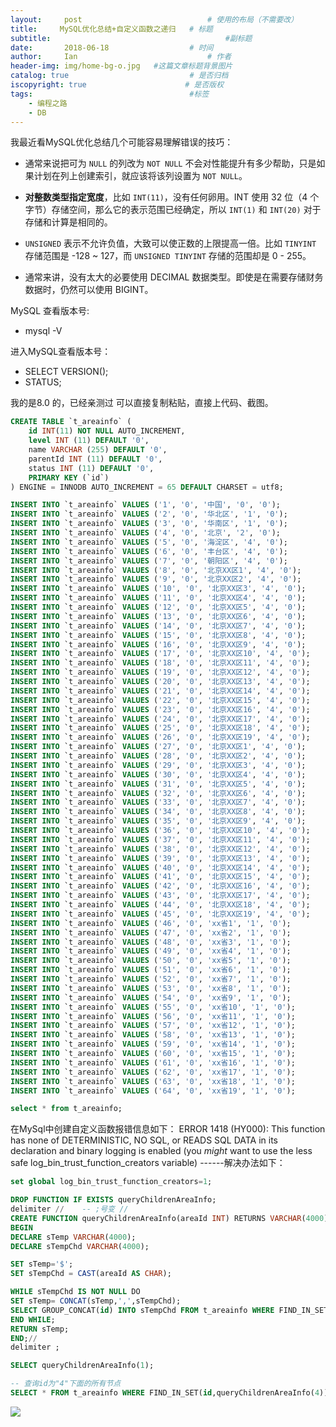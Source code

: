```yaml
---
layout:     post             				# 使用的布局（不需要改）
title:     MySQL优化总结+自定义函数之递归   # 标题 
subtitle:    					  				#副标题
date:       2018-06-18 					# 时间
author:     Ian                  			# 作者
header-img: img/home-bg-o.jpg	#这篇文章标题背景图片
catalog: true                        	# 是否归档
iscopyright: true                      # 是否版权
tags:                              		#标签
    - 编程之路
    - DB
---
```


我最近看MySQL优化总结几个可能容易理解错误的技巧：

- 通常来说把可为 `NULL` 的列改为 `NOT NULL` 不会对性能提升有多少帮助，只是如果计划在列上创建索引，就应该将该列设置为 `NOT NULL`。

- **对整数类型指定宽度**，比如 `INT(11)`，没有任何卵用。INT 使用 32 位（4 个字节）存储空间，那么它的表示范围已经确定，所以 `INT(1)` 和 `INT(20)` 对于存储和计算是相同的。

- `UNSIGNED` 表示不允许负值，大致可以使正数的上限提高一倍。比如 `TINYINT` 存储范围是 -128 ~ 127，而 `UNSIGNED TINYINT` 存储的范围却是 0 - 255。

- 通常来讲，没有太大的必要使用 DECIMAL 数据类型。即使是在需要存储财务数据时，仍然可以使用 BIGINT。


MySQL 查看版本号:

- mysql -V

进入MySQL查看版本号：

- SELECT VERSION();
- STATUS;

我的是8.0 的，已经亲测过 可以直接复制粘贴，直接上代码、截图。

```sql
CREATE TABLE `t_areainfo` (
	id INT(11) NOT NULL AUTO_INCREMENT,
	level INT (11) DEFAULT '0',
	name VARCHAR (255) DEFAULT '0',
	parentId INT (11) DEFAULT '0',
	status INT (11) DEFAULT '0',
	PRIMARY KEY (`id`)
) ENGINE = INNODB AUTO_INCREMENT = 65 DEFAULT CHARSET = utf8;
```

```sql
INSERT INTO `t_areainfo` VALUES ('1', '0', '中国', '0', '0');
INSERT INTO `t_areainfo` VALUES ('2', '0', '华北区', '1', '0');
INSERT INTO `t_areainfo` VALUES ('3', '0', '华南区', '1', '0');
INSERT INTO `t_areainfo` VALUES ('4', '0', '北京', '2', '0');
INSERT INTO `t_areainfo` VALUES ('5', '0', '海淀区', '4', '0');
INSERT INTO `t_areainfo` VALUES ('6', '0', '丰台区', '4', '0');
INSERT INTO `t_areainfo` VALUES ('7', '0', '朝阳区', '4', '0');
INSERT INTO `t_areainfo` VALUES ('8', '0', '北京XX区1', '4', '0');
INSERT INTO `t_areainfo` VALUES ('9', '0', '北京XX区2', '4', '0');
INSERT INTO `t_areainfo` VALUES ('10', '0', '北京XX区3', '4', '0');
INSERT INTO `t_areainfo` VALUES ('11', '0', '北京XX区4', '4', '0');
INSERT INTO `t_areainfo` VALUES ('12', '0', '北京XX区5', '4', '0');
INSERT INTO `t_areainfo` VALUES ('13', '0', '北京XX区6', '4', '0');
INSERT INTO `t_areainfo` VALUES ('14', '0', '北京XX区7', '4', '0');
INSERT INTO `t_areainfo` VALUES ('15', '0', '北京XX区8', '4', '0');
INSERT INTO `t_areainfo` VALUES ('16', '0', '北京XX区9', '4', '0');
INSERT INTO `t_areainfo` VALUES ('17', '0', '北京XX区10', '4', '0');
INSERT INTO `t_areainfo` VALUES ('18', '0', '北京XX区11', '4', '0');
INSERT INTO `t_areainfo` VALUES ('19', '0', '北京XX区12', '4', '0');
INSERT INTO `t_areainfo` VALUES ('20', '0', '北京XX区13', '4', '0');
INSERT INTO `t_areainfo` VALUES ('21', '0', '北京XX区14', '4', '0');
INSERT INTO `t_areainfo` VALUES ('22', '0', '北京XX区15', '4', '0');
INSERT INTO `t_areainfo` VALUES ('23', '0', '北京XX区16', '4', '0');
INSERT INTO `t_areainfo` VALUES ('24', '0', '北京XX区17', '4', '0');
INSERT INTO `t_areainfo` VALUES ('25', '0', '北京XX区18', '4', '0');
INSERT INTO `t_areainfo` VALUES ('26', '0', '北京XX区19', '4', '0');
INSERT INTO `t_areainfo` VALUES ('27', '0', '北京XX区1', '4', '0');
INSERT INTO `t_areainfo` VALUES ('28', '0', '北京XX区2', '4', '0');
INSERT INTO `t_areainfo` VALUES ('29', '0', '北京XX区3', '4', '0');
INSERT INTO `t_areainfo` VALUES ('30', '0', '北京XX区4', '4', '0');
INSERT INTO `t_areainfo` VALUES ('31', '0', '北京XX区5', '4', '0');
INSERT INTO `t_areainfo` VALUES ('32', '0', '北京XX区6', '4', '0');
INSERT INTO `t_areainfo` VALUES ('33', '0', '北京XX区7', '4', '0');
INSERT INTO `t_areainfo` VALUES ('34', '0', '北京XX区8', '4', '0');
INSERT INTO `t_areainfo` VALUES ('35', '0', '北京XX区9', '4', '0');
INSERT INTO `t_areainfo` VALUES ('36', '0', '北京XX区10', '4', '0');
INSERT INTO `t_areainfo` VALUES ('37', '0', '北京XX区11', '4', '0');
INSERT INTO `t_areainfo` VALUES ('38', '0', '北京XX区12', '4', '0');
INSERT INTO `t_areainfo` VALUES ('39', '0', '北京XX区13', '4', '0');
INSERT INTO `t_areainfo` VALUES ('40', '0', '北京XX区14', '4', '0');
INSERT INTO `t_areainfo` VALUES ('41', '0', '北京XX区15', '4', '0');
INSERT INTO `t_areainfo` VALUES ('42', '0', '北京XX区16', '4', '0');
INSERT INTO `t_areainfo` VALUES ('43', '0', '北京XX区17', '4', '0');
INSERT INTO `t_areainfo` VALUES ('44', '0', '北京XX区18', '4', '0');
INSERT INTO `t_areainfo` VALUES ('45', '0', '北京XX区19', '4', '0');
INSERT INTO `t_areainfo` VALUES ('46', '0', 'xx省1', '1', '0');
INSERT INTO `t_areainfo` VALUES ('47', '0', 'xx省2', '1', '0');
INSERT INTO `t_areainfo` VALUES ('48', '0', 'xx省3', '1', '0');
INSERT INTO `t_areainfo` VALUES ('49', '0', 'xx省4', '1', '0');
INSERT INTO `t_areainfo` VALUES ('50', '0', 'xx省5', '1', '0');
INSERT INTO `t_areainfo` VALUES ('51', '0', 'xx省6', '1', '0');
INSERT INTO `t_areainfo` VALUES ('52', '0', 'xx省7', '1', '0');
INSERT INTO `t_areainfo` VALUES ('53', '0', 'xx省8', '1', '0');
INSERT INTO `t_areainfo` VALUES ('54', '0', 'xx省9', '1', '0');
INSERT INTO `t_areainfo` VALUES ('55', '0', 'xx省10', '1', '0');
INSERT INTO `t_areainfo` VALUES ('56', '0', 'xx省11', '1', '0');
INSERT INTO `t_areainfo` VALUES ('57', '0', 'xx省12', '1', '0');
INSERT INTO `t_areainfo` VALUES ('58', '0', 'xx省13', '1', '0');
INSERT INTO `t_areainfo` VALUES ('59', '0', 'xx省14', '1', '0');
INSERT INTO `t_areainfo` VALUES ('60', '0', 'xx省15', '1', '0');
INSERT INTO `t_areainfo` VALUES ('61', '0', 'xx省16', '1', '0');
INSERT INTO `t_areainfo` VALUES ('62', '0', 'xx省17', '1', '0');
INSERT INTO `t_areainfo` VALUES ('63', '0', 'xx省18', '1', '0');
INSERT INTO `t_areainfo` VALUES ('64', '0', 'xx省19', '1', '0');
```

```sql
select * from t_areainfo;
```

在MySql中创建自定义函数报错信息如下：
ERROR 1418 (HY000): This function has none of DETERMINISTIC, NO SQL, or READS SQL DATA in its declaration and binary logging is enabled (you *might* want to use the less safe log_bin_trust_function_creators variable) ------解决办法如下：

```sql
set global log_bin_trust_function_creators=1;
```

```sql
DROP FUNCTION IF EXISTS queryChildrenAreaInfo;
delimiter //    -- ;号变 //
CREATE FUNCTION queryChildrenAreaInfo(areaId INT) RETURNS VARCHAR(4000)
BEGIN
DECLARE sTemp VARCHAR(4000);
DECLARE sTempChd VARCHAR(4000);

SET sTemp='$';
SET sTempChd = CAST(areaId AS CHAR);

WHILE sTempChd IS NOT NULL DO
SET sTemp= CONCAT(sTemp,',',sTempChd);
SELECT GROUP_CONCAT(id) INTO sTempChd FROM t_areainfo WHERE FIND_IN_SET(parentId,sTempChd)>0;
END WHILE;
RETURN sTemp;
END;//
delimiter ;
```

```sql
SELECT queryChildrenAreaInfo(1);
```

```sql
-- 查询id为"4"下面的所有节点
SELECT * FROM t_areainfo WHERE FIND_IN_SET(id,queryChildrenAreaInfo(4));
```

![](http://uniquezhangqi.oss-cn-shenzhen.aliyuncs.com/blog/2018-06-18-mysql%E9%80%92%E5%BD%92.png)




